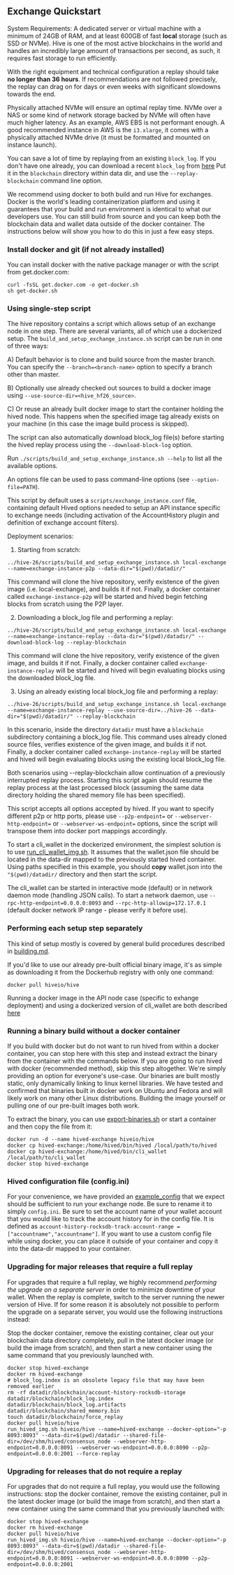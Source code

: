 Exchange Quickstart
-------------------

System Requirements: A dedicated server or virtual machine with a minimum of 24GB of RAM, and at least 600GB of fast **local**  storage (such as SSD or NVMe). Hive is one of the most active blockchains in the world and handles an incredibly large amount of transactions per second, as such, it requires fast storage to run efficiently.

With the right equipment and technical configuration a replay should take **no longer than 36 hours**.  If recommendations are not followed precisely, the replay can drag on for days or even weeks with significant slowdowns towards the end.

Physically attached NVMe will ensure an optimal replay time. NVMe over a NAS or some kind of network storage backed by NVMe will often have much higher latency. As an example, AWS EBS is not performant enough. A good recommended instance in AWS is the `i3.xlarge`, it comes with a physically attached NVMe drive (it must be formatted and mounted on instance launch).

You can save a lot of time by replaying from an existing `block_log`. If you don't have one already, you can download a recent `block_log` from [here](https://gtg.openhive.network/get/blockchain)
Put it in the `blockchain` directory within data dir, and use the `--replay-blockchain` command line option.

We recommend using docker to both build and run Hive for exchanges. Docker is the world's leading containerization platform and using it guarantees that your build and run environment is identical to what our developers use. You can still build from source and you can keep both the blockchain data and wallet data outside of the docker container. The instructions below will show you how to do this in just a few easy steps.

### Install docker and git (if not already installed)

You can install docker with the native package manager or with the script from get.docker.com:
```
curl -fsSL get.docker.com -o get-docker.sh
sh get-docker.sh
```

### Using single-step script

The hive repository contains a script which allows setup of an exchange node in one step. There are several variants, all of which use a dockerized setup. The `build_and_setup_exchange_instance.sh` script can be run in one of three ways:

A) Default behavior is to clone and build source from the master branch. You can specify the `--branch=<branch-name>` option to specify a branch other than master.

B) Optionally use already checked out sources to build a docker image using `--use-source-dir=<hive_hf26_source>`.

C) Or reuse an already built docker image to start the container holding the hived node. This happens when the specified image tag already exists on your machine (in this case the image build process is skipped).

The script can also automatically download block_log file(s) before starting the hived replay process using the `--download-block-log` option.

Run `./scripts/build_and_setup_exchange_instance.sh --help` to list all the available options. 

An options file can be used to pass command-line options (see `--option-file=PATH`). 

This script by default uses a `scripts/exchange_instance.conf` file, containing default Hived options needed to setup an API instance specific to exchange needs (including activation of the AccountHistory plugin and definition of exchange account filters).

Deployment scenarios:

1) Starting from scratch:

`../hive-26/scripts/build_and_setup_exchange_instance.sh local-exchange --name=exchange-instance-p2p --data-dir="$(pwd)/datadir/"`

This command will clone the hive repository, verify existence of the given image (i.e. local-exchange), and builds it if not. Finally, a docker container called `exchange-instance-p2p` will be started and hived begin fetching blocks from scratch using the P2P layer.

2) Downloading a block_log file and performing a replay:

`../hive-26/scripts/build_and_setup_exchange_instance.sh local-exchange --name=exchange-instance-replay --data-dir="$(pwd)/datadir/" --download-block-log --replay-blockchain`

This command will clone the hive repository, verify existence of the given image, and builds it if not. Finally, a docker container called `exchange-instance-replay` will be started and hived will begin evaluating blocks using the downloaded block_log file.

3) Using an already existing local block_log file and performing a replay:

`../hive-26/scripts/build_and_setup_exchange_instance.sh local-exchange --name=exchange-instance-replay --use-source-dir=../hive-26 --data-dir="$(pwd)/datadir/" --replay-blockchain`

In this scenario, inside the directory `datadir` must have a `blockchain` subdirectory containing a block_log file.
This command uses already cloned source files, verifies existence of the given image, and builds it if not. Finally, a docker container called `exchange-instance-replay` will be started and hived will begin evaluating blocks using the existing local block_log file.

Both scenarios using --replay-blockchain allow continuation of a previously interrupted replay process. Starting this script again should resume the replay process at the last processed block (assuming the same data directory holding the shared memory file has been specified).

This script accepts all options accepted by hived. If you want to specify different p2p or http ports, please use `--p2p-endpoint=` or `--webserver-http-endpoint=` or `--webserver-ws-endpoint=` options, since the script will transpose them into docker port mappings accordingly.

To start a cli_wallet in the dockerized environment, the simplest solution is to use [run_cli_wallet_img.sh](/scripts/run_cli_wallet_img.sh). It assumes that the wallet.json file should be located in the data-dir mapped to the previously started hived container. Using paths specified in this example, you should **copy** wallet.json into the `"$(pwd)/datadir/` directory and then start the script.

The cli_wallet can be started in interactive mode (default) or in network daemon mode (handling JSON calls). To start a network daemon, use `--rpc-http-endpoint=0.0.0.0:8093` and `--rpc-http-allowip=172.17.0.1` (default docker network IP range - please verify it before use).

### Performing each setup step separately

This kind of setup mostly is covered by general build procedures described in [building.md](/doc/building.md#building-under-docker).

If you'd like to use our already pre-built official binary image, it's as simple as downloading it from the Dockerhub registry with only one command:

```
docker pull hiveio/hive
```

Running a docker image in the API node case (specific to exhange deployment) and using a dockerized version of cli_wallet are both described [here](/README.md#scenarios-of-using-dockerized-hived-assumed-mainnet-configuration)

### Running a binary build without a docker container

If you build with docker but do not want to run hived from within a docker container, you can stop here with this step and instead extract the binary from the container with the commands below. If you are going to run hived with docker (recommended method), skip this step altogether. We're simply providing an option for everyone's use-case. Our binaries are built mostly static, only dynamically linking to linux kernel libraries. We have tested and confirmed that binaries built in docker work on Ubuntu and Fedora and will likely work on many other Linux distributions. Building the image yourself or pulling one of our pre-built images both work.

To extract the binary, you can use [export-binaries.sh](/scripts/export-binaries.sh) or start a container and then copy the file from it:

```
docker run -d --name hived-exchange hiveio/hive
docker cp hived-exchange:/home/hived/bin/hived /local/path/to/hived
docker cp hived-exchange:/home/hived/bin/cli_wallet /local/path/to/cli_wallet
docker stop hived-exchange
```

### Hived configuration file (config.ini)

For your convenience, we have provided an [example\_config](example\_config.ini) that we expect should be sufficient to run your exchange node. Be sure to rename it to simply `config.ini`. Be sure to set the account name of your wallet account that you would like to track the account history for in the config file. It is defined as `account-history-rocksdb-track-account-range = ["accountname","accountname"]`.
If you want to use a custom config file while using docker, you can place it outside of your container and copy it into the data-dir mapped to your container.

### Upgrading for major releases that require a full replay

For upgrades that require a full replay, we highly recommend *performing the upgrade on a separate server* in order to minimize downtime of your wallet. When the replay is complete, switch to the server running the newer version of Hive. If for some reason it is absolutely not possible to perform the upgrade on a separate server, you would use the following instructions instead:

Stop the docker container, remove the existing container, clear out your blockchain data directory completely, pull in the latest docker image (or build the image from scratch), and then start a new container using the same command that you previously launched with.

```
docker stop hived-exchange
docker rm hived-exchange
# block_log.index is an obsolete legacy file that may have been removed earlier
rm -rf datadir/blockchain/account-history-rocksdb-storage datadir/blockchain/block_log.index datadir/blockchain/block_log.artifacts datadir/blockchain/shared_memory.bin
touch datadir/blockchain/force_replay 
docker pull hiveio/hive
run_hived_img.sh hiveio/hive --name=hived-exchange --docker-option="-p 8093:8093" --data-dir=$(pwd)/datadir --shared-file-dir=/dev/shm/hived/consensus_node --webserver-http-endpoint=0.0.0.0:8091 --webserver-ws-endpoint=0.0.0.0:8090 --p2p-endpoint=0.0.0.0:2001 --force-replay
```

### Upgrading for releases that do not require a replay

For upgrades that do not require a full replay, you would use the following instructions: stop the docker container, remove the existing container, pull in the latest docker image (or build the image from scratch), and then start a new container using the same command that you previously launched with:

```
docker stop hived-exchange
docker rm hived-exchange
docker pull hiveio/hive
run_hived_img.sh hiveio/hive --name=hived-exchange --docker-option="-p 8093:8093" --data-dir=$(pwd)/datadir --shared-file-dir=/dev/shm/hived/consensus_node --webserver-http-endpoint=0.0.0.0:8091 --webserver-ws-endpoint=0.0.0.0:8090 --p2p-endpoint=0.0.0.0:2001 
```
